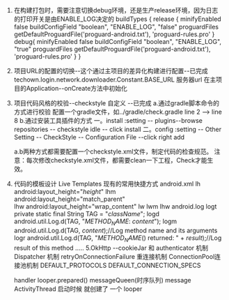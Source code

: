 

1.  在构建打包时，需要注意切换debug环境，还是生产release环境，因为日志的打印开关是由ENABLE_LOG决定的
 buildTypes {
        release {
            minifyEnabled false
            buildConfigField "boolean", "ENABLE_LOG", "false"
            proguardFiles getDefaultProguardFile('proguard-android.txt'), 'proguard-rules.pro'
        }
        debug{
            minifyEnabled false
            buildConfigField "boolean", "ENABLE_LOG", "true"
            proguardFiles getDefaultProguardFile('proguard-android.txt'), 'proguard-rules.pro'
        }
    }

2.  项目URL的配置的切换--这个通过主项目的差异化构建进行配置--已完成
    techown.login.network.downloader.Constant.BASE_URL 服务器url
    在主项目的Application--onCreate方法中初始化
3.  项目代码风格的校验--checkstyle  自定义 --已完成
    a.通过gradle脚本命令的方式进行校验
        配置一个gradle文件，如../gradle/check.gradle  line 2 --> line 8
    b.通过安装工具插件的方式
        一。install :setting -- plugins--browse repositories -- checkstyle idle -- click install
        二。config  :setting -- Other Setting -- CheckStyle -- Configuration File --click right add

    a.b两种方式都需要配置一个checkstyle.xml文件，制定代码的检查规范。
    注意：每次修改checkstyle.xml文件，都需要clean一下工程，Check才能生效。

4.  代码的模板设计 Live Templates
    现有的常用快捷方式
    android.xml
        lh      android:layout_height="$height$"
        lhm     android:layout_height="match_parent"\
        lhw     android:layout_height="wrap_content"
        lw
        lwm
        lhw
    android.log
        logt    private static final String TAG = "$className$";
        logd    android.util.Log.d(TAG, "$METHOD_NAME$: $content$");
        logm    android.util.Log.d(TAG, $content$);//Log method name and its arguments
        logr    android.util.Log.d(TAG, "$METHOD_NAME$() returned: " +  $result$);//Log result of this method
        .....
5.OkHttp --cookieJar 和 authenticator 机制
    Dispatcher 机制  retryOnConnectionFailure 重连接机制  ConnectionPool连接池机制  DEFAULT_PROTOCOLS
    DEFAULT_CONNECTION_SPECS

    handler  looper.prepared()   messageQueen(时序队列)  message
    ActivityThread   启动时候 就创建了 一个 looper
